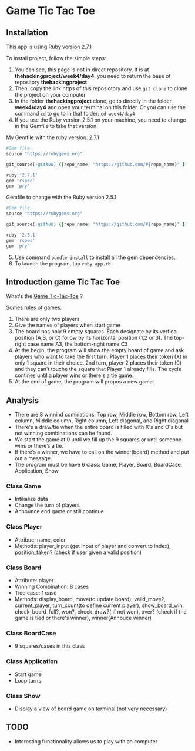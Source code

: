 # Game Tic Tac Toe

## Installation

This app is using Ruby version 2.7.1

To install project, follow the simple steps:

1. You can see, this page is not in direct repository. It is at **thehackingproject/week4/day4**, you need to return the base of repository **thehackingproject**
2. Then, copy the link https of this reposiotory and use `git clone` to clone the project on your computer
3. In the folder **thehackingproject** clone, go to directly in the folder **week4/day4** and open your terminal on this folder. Or you can use the command `cd` to go to in that folder: `cd week4/day4`
4. If you use the Ruby version 2.5.1 on your machine, you need to change in the Gemfile to take that version
   
  My Gemfile with the ruby version: 2.7.1
  ```ruby
  #Gem file
  source "https://rubygems.org"

  git_source(:github) {|repo_name| "https://github.com/#{repo_name}" }

  ruby '2.7.1'
  gem 'rspec'
  gem 'pry'
  ```

  Gemfile to change with the Ruby version 2.5.1
  ```ruby
  #Gem file
  source "https://rubygems.org"

  git_source(:github) {|repo_name| "https://github.com/#{repo_name}" }

  ruby '2.5.1'
  gem 'rspec'
  gem 'pry'
  ```
5. Use command `bundle install` to install all the gem dependencies.
6. To launch the program, tap `ruby app.rb`
   

## Introduction game Tic Tac Toe

What's the [Game Tic-Tac-Toe](https://en.wikipedia.org/wiki/Tic-tac-toe) ?

Somes rules of games:

1. There are only two players
2. Give the names of players when start game
3. The board has only 9 empty squares. Each designate by its vertical position (A,B, or C) follow by its horizontal position (1,2 or 3). The top-right case name A3, the bottom-right name C3
4. At the begin, the program will show the empty board of game and ask players who want to take the first turn. Player 1 places their token (X) in only 1 square in their choice. 2nd turn, player 2 places their token (0) and they can't touche the square that Player 1 already fills. The cycle contines until a player wins or there's a tie game.
5. At the end of game, the program will propos a new game.

## Analysis

- There are 8 winnind cominations: Top row, Middle row, Bottom row, Left column, Middle column, Right column, Left diagonal, and Right diagonal
- There's a draw/tie when the entire board is filled with X's and O's but not winning combinations can be found.
- We start the game at 0 until we fill up the 9 squares or until someone wins or there’s a tie.
- If there’s a winner, we have to call on the winner(board) method and put out a message.
- The program must be have 6 class: Game, Player, Board, BoardCase, Application, Show

### Class Game

- Intilialize data
- Change the turn of players
- Announce end game or still continue

### Class Player

- Attribue: name, color
- Methods: player_input (get input of player and convert to index), position_taken? (check if user given a valid position)

### Class Board

- Attribute: player
- Winning Combination: 8 cases
- Tied case: 1 case
- Methods: display_board, move(to update board), valid_move?, current_player, turn_count(to define current player), show_board_win, check_board_full?, won?, check_draw?( if not won), over? (check if the game is tied or there's winner), winner(Annouce winner)

### Class BoardCase

- 9 squares/cases in this class

### Class Application

- Start game
- Loop turns

### Class Show

- Display a view of board game on terminal (not very necessary)


## TODO

- Interesting functionality allows us to play with an computer